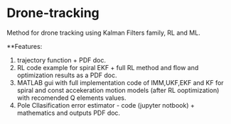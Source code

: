 # Drone-tracking
Method for drone tracking using Kalman Filters family, RL and ML. 


**Features:
1. trajectory function + PDF doc.
2. RL code example for spiral EKF + full RL method and flow and optimization results as a PDF doc.
3. MATLAB gui with full implementation code of IMM,UKF,EKF and KF for spiral and const accekeration motion models (after RL ooptimization) with recomended Q elements values.
4. Pole Cllasification error estimator - code (jupyter notbook) + mathematics and outputs PDF doc. 

